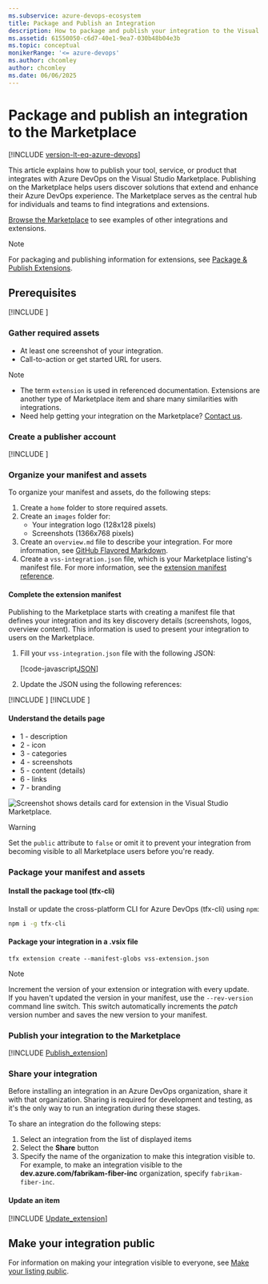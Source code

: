 ```yaml
---
ms.subservice: azure-devops-ecosystem
title: Package and Publish an Integration
description: How to package and publish your integration to the Visual Studio Marketplace
ms.assetid: 61550050-c6d7-40e1-9ea7-030b48b04e3b
ms.topic: conceptual
monikerRange: '<= azure-devops'
ms.author: chcomley
author: chcomley
ms.date: 06/06/2025
---
```


# Package and publish an integration to the Marketplace

[!INCLUDE [version-lt-eq-azure-devops](../../includes/version-lt-eq-azure-devops.md)]

This article explains how to publish your tool, service, or product that integrates with Azure DevOps on the Visual Studio Marketplace. Publishing on the Marketplace helps users discover solutions that extend and enhance their Azure DevOps experience. The Marketplace serves as the central hub for individuals and teams to find integrations and extensions.

[Browse the Marketplace](https://marketplace.visualstudio.com) to see examples of other integrations and extensions.

> [!NOTE]
> For packaging and publishing information for extensions, see [Package & Publish Extensions](overview.md).

## Prerequisites

[!INCLUDE [](includes/before-publishing.md)]

### Gather required assets

- At least one screenshot of your integration.
- Call-to-action or get started URL for users.

> [!NOTE]
> - The term `extension` is used in referenced documentation. Extensions are another type of Marketplace item and share many similarities with integrations.
> - Need help getting your integration on the Marketplace? [Contact us](https://go.microsoft.com/fwlink/?LinkId=615292).

### Create a publisher account

[!INCLUDE [](./includes/create-publisher.md)]

### Organize your manifest and assets

To organize your manifest and assets, do the following steps:

1. Create a `home` folder to store required assets.
2. Create an `images` folder for:
    * Your integration logo (128x128 pixels)
    * Screenshots (1366x768 pixels)
3. Create an `overview.md` file to describe your integration. For more information, see [GitHub Flavored Markdown](https://help.github.com/articles/github-flavored-markdown/).
4. Create a `vss-integration.json` file, which is your Marketplace listing's manifest file. For more information, see the [extension manifest reference](../develop/manifest.md).

#### Complete the extension manifest

Publishing to the Marketplace starts with creating a manifest file that defines your integration and its key discovery details (screenshots, logos, overview content). This information is used to present your integration to users on the Marketplace.

1. Fill your `vss-integration.json` file with the following JSON:

   [!code-javascript[JSON](../_data/integration.json)]

2. Update the JSON using the following references:

[!INCLUDE [](../includes/manifest-core.md)]
[!INCLUDE [](../includes/manifest-discovery.md)]

#### Understand the details page

* 1 - description
* 2 - icon
* 3 - categories
* 4 - screenshots
* 5 - content (details)
* 6 - links
* 7 - branding

![Screenshot shows details card for extension in the Visual Studio Marketplace.](../develop/media/extension-details-page.png)

> [!WARNING]
> Set the `public` attribute to `false` or omit it to prevent your integration from becoming visible to all Marketplace users before you're ready.

<a name="package"></a>

### Package your manifest and assets

#### Install the package tool (tfx-cli)

Install or update the cross-platform CLI for Azure DevOps (tfx-cli) using `npm`:

```bash
npm i -g tfx-cli
```

#### Package your integration in a .vsix file

```no-highlight
tfx extension create --manifest-globs vss-extension.json
```

> [!NOTE]
> Increment the version of your extension or integration with every update.  
> If you haven't updated the version in your manifest, use the `--rev-version` command line switch. This switch automatically increments the *patch* version number and saves the new version to your manifest.

### Publish your integration to the Marketplace

[!INCLUDE [Publish_extension](../includes/procedures/publish.md)]

### Share your integration

Before installing an integration in an Azure DevOps organization, share it with that organization. Sharing is required for development and testing, as it's the only way to run an integration during these stages.

To share an integration do the following steps:

1. Select an integration from the list of displayed items 
2. Select the **Share** button
3. Specify the name of the organization to make this integration visible to. For example, to make an integration visible to the **dev.azure.com/fabrikam-fiber-inc** organization, specify `fabrikam-fiber-inc`.

#### Update an item

[!INCLUDE [Update_extension](../includes/procedures/update.md)]

## Make your integration public

For information on making your integration visible to everyone, see [Make your listing public](./publicize.md).
